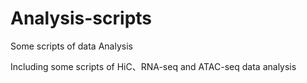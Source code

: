 # Analysis-scripts
Some scripts of data Analysis

Including some scripts of HiC、RNA-seq and ATAC-seq data analysis
